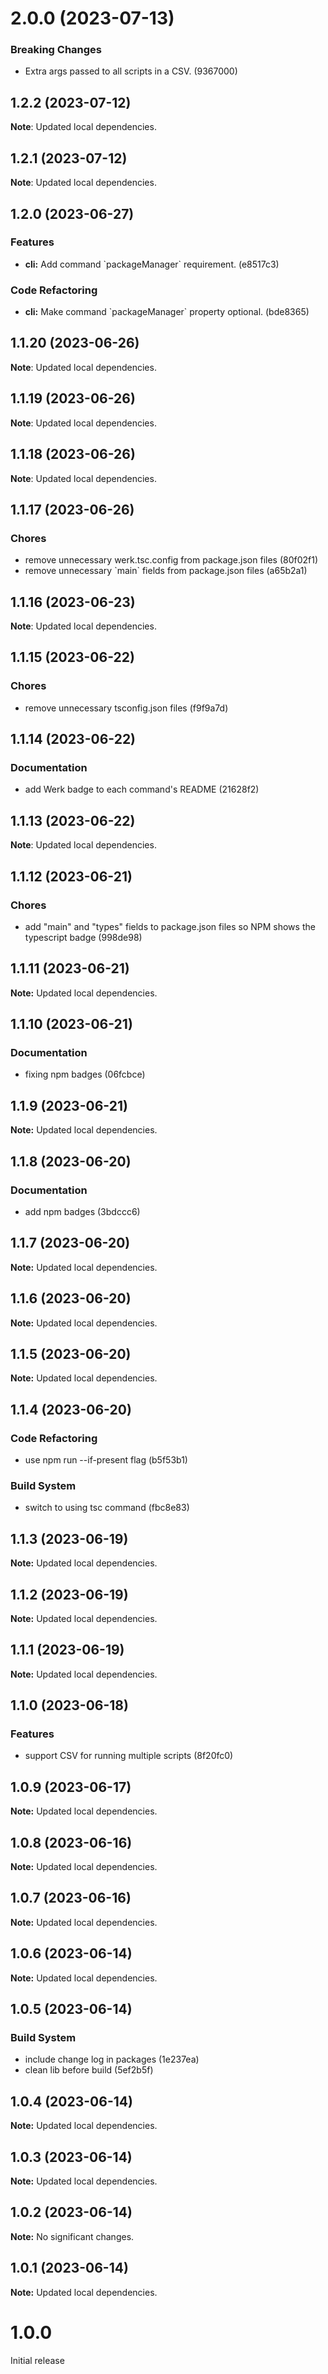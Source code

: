 # 2.0.0 (2023-07-13)

### Breaking Changes

- Extra args passed to all scripts in a CSV. (9367000)

## 1.2.2 (2023-07-12)

**Note**: Updated local dependencies.

## 1.2.1 (2023-07-12)

**Note**: Updated local dependencies.

## 1.2.0 (2023-06-27)

### Features

- **cli:** Add command &#96;packageManager&#96; requirement. (e8517c3)

### Code Refactoring

- **cli:** Make command &#96;packageManager&#96; property optional. (bde8365)

## 1.1.20 (2023-06-26)

**Note**: Updated local dependencies.

## 1.1.19 (2023-06-26)

**Note**: Updated local dependencies.

## 1.1.18 (2023-06-26)

**Note**: Updated local dependencies.

## 1.1.17 (2023-06-26)

### Chores

- remove unnecessary werk.tsc.config from package.json files (80f02f1)
- remove unnecessary &#96;main&#96; fields from package.json files (a65b2a1)

## 1.1.16 (2023-06-23)

**Note**: Updated local dependencies.

## 1.1.15 (2023-06-22)

### Chores

- remove unnecessary tsconfig.json files (f9f9a7d)

## 1.1.14 (2023-06-22)

### Documentation

- add Werk badge to each command's README (21628f2)

## 1.1.13 (2023-06-22)

**Note**: Updated local dependencies.

## 1.1.12 (2023-06-21)

### Chores

- add "main" and "types" fields to package.json files so NPM shows the typescript badge (998de98)

## 1.1.11 (2023-06-21)

**Note:** Updated local dependencies.

## 1.1.10 (2023-06-21)

### Documentation

- fixing npm badges (06fcbce)

## 1.1.9 (2023-06-21)

**Note:** Updated local dependencies.

## 1.1.8 (2023-06-20)

### Documentation

- add npm badges (3bdccc6)

## 1.1.7 (2023-06-20)

**Note:** Updated local dependencies.

## 1.1.6 (2023-06-20)

**Note:** Updated local dependencies.

## 1.1.5 (2023-06-20)

**Note:** Updated local dependencies.

## 1.1.4 (2023-06-20)

### Code Refactoring

- use npm run --if-present flag (b5f53b1)

### Build System

- switch to using tsc command (fbc8e83)

## 1.1.3 (2023-06-19)

**Note:** Updated local dependencies.

## 1.1.2 (2023-06-19)

**Note:** Updated local dependencies.

## 1.1.1 (2023-06-19)

**Note:** Updated local dependencies.

## 1.1.0 (2023-06-18)

### Features

- support CSV for running multiple scripts (8f20fc0)

## 1.0.9 (2023-06-17)

**Note:** Updated local dependencies.

## 1.0.8 (2023-06-16)

**Note:** Updated local dependencies.

## 1.0.7 (2023-06-16)

**Note:** Updated local dependencies.

## 1.0.6 (2023-06-14)

**Note:** Updated local dependencies.

## 1.0.5 (2023-06-14)

### Build System

- include change log in packages (1e237ea)
- clean lib before build (5ef2b5f)

## 1.0.4 (2023-06-14)

**Note:** Updated local dependencies.

## 1.0.3 (2023-06-14)

**Note:** Updated local dependencies.

## 1.0.2 (2023-06-14)

**Note:** No significant changes.

## 1.0.1 (2023-06-14)

**Note:** Updated local dependencies.

# 1.0.0

Initial release
